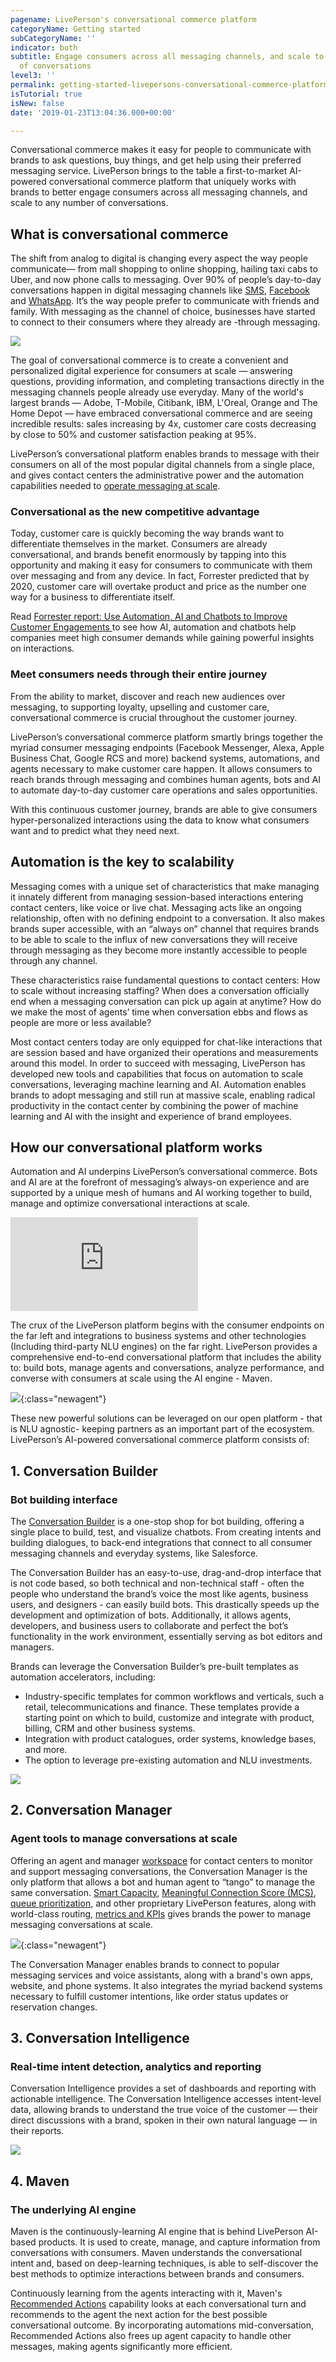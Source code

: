 ```yaml
---
pagename: LivePerson's conversational commerce platform
categoryName: Getting started
subCategoryName: ''
indicator: both
subtitle: Engage consumers across all messaging channels, and scale to any number
  of conversations
level3: ''
permalink: getting-started-livepersons-conversational-commerce-platform.html
isTutorial: true
isNew: false
date: '2019-01-23T13:04:36.000+00:00'

---
```

Conversational commerce makes it easy for people to communicate with brands to ask questions, buy things, and get help using their preferred messaging service. LivePerson brings to the table a first-to-market AI-powered conversational commerce platform that uniquely works with brands to better engage consumers across all messaging channels, and scale to any number of conversations.

## What is conversational commerce

The shift from analog to digital is changing every aspect the way people communicate— from mall shopping to online shopping, hailing taxi cabs to Uber, and now phone calls to messaging. Over 90% of people’s day-to-day conversations happen in digital messaging channels like [SMS](/messaging-channels-sms-sms-connector.html), [Facebook](/messaging-channels-facebook-messenger.html) and [WhatsApp](messaging-channels-whatsapp-business.html). It’s the way people prefer to communicate with friends and family. With messaging as the channel of choice, businesses have started to connect to their consumers where they already are -through messaging.

![](/img/lp-cc-1-1.gif)

The goal of conversational commerce is to create a convenient and personalized digital experience for consumers at scale — answering questions, providing information, and completing transactions directly in the messaging channels people already use everyday. Many of the world's largest brands — Adobe, T-Mobile, Citibank, IBM, L'Oreal, Orange and The Home Depot — have embraced conversational commerce and are seeing incredible results: sales increasing by 4x, customer care costs decreasing by close to 50% and customer satisfaction peaking at 95%.

LivePerson’s conversational platform enables brands to message with their consumers on all of the most popular digital channels from a single place, and gives contact centers the administrative power and the automation capabilities needed to [operate messaging at scale](contact-center-management-messaging-operations-managing-a-contact-center-that-messages.html).

### Conversational as the new competitive advantage

Today, customer care is quickly becoming the way brands want to differentiate themselves in the market. Consumers are already conversational, and brands benefit enormously by tapping into this opportunity and making it easy for consumers to communicate with them over messaging and from any device. In fact, Forrester predicted that by 2020, customer care will overtake product and price as the number one way for a business to differentiate itself.

Read [Forrester report: Use Automation, AI and Chatbots to Improve Customer Engagements ](https://liveperson.docsend.com/view/i7c2a2m)to see how AI, automation and chatbots help companies meet high consumer demands while gaining powerful insights on interactions.

### Meet consumers needs through their entire journey

From the ability to market, discover and reach new audiences over messaging, to supporting loyalty, upselling and customer care, conversational commerce is crucial throughout the customer journey.

LivePerson’s conversational commerce platform smartly brings together the myriad consumer messaging endpoints (Facebook Messenger, Alexa, Apple Business Chat, Google RCS and more) backend systems, automations, and agents necessary to make customer care happen.  It allows consumers to reach brands through messaging and combines human agents, bots and AI to automate day-to-day customer care operations and sales opportunities.

With this continuous customer journey, brands are able to give consumers hyper-personalized interactions using the data to know what consumers want and to predict what they need next.

## Automation is the key to scalability

Messaging comes with a unique set of characteristics that make managing it innately different from managing session-based interactions entering contact centers, like voice or live chat. Messaging acts like an ongoing relationship, often with no defining endpoint to a conversation. It also makes brands super accessible, with an “always on” channel that requires brands to be able to scale to the influx of new conversations they will receive through messaging as they become more instantly accessible to people through any channel.

These characteristics raise fundamental questions to contact centers: How to scale without increasing staffing? When does a conversation officially end when a messaging conversation can pick up again at anytime? How do we make the most of agents’ time when conversation ebbs and flows as people are more or less available?

Most contact centers today are only equipped for chat-like interactions that are session based and have organized their operations and measurements around this model. In order to succeed with messaging, LivePerson has developed new tools and capabilities that focus on automation to scale conversations, leveraging machine learning and AI. Automation enables brands to  adopt messaging and still run at massive scale, enabling radical productivity in the contact center by combining the power of machine learning and AI with the insight and experience of brand employees.

## How our conversational platform works

Automation and AI underpins LivePerson’s conversational commerce. Bots and AI are at the forefront of messaging’s always-on experience and are supported by a unique mesh of humans and AI working together to build, manage and optimize conversational interactions at scale.

<iframe style="max-width: 750px;" src="https://player.vimeo.com/video/312966468" frameborder="0" webkitallowfullscreen mozallowfullscreen allowfullscreen></iframe>

The crux of the LivePerson platform begins with the consumer endpoints on the far left and integrations to business systems and other technologies (Including third-party NLU engines) on the far right. LivePerson provides a comprehensive end-to-end conversational platform that includes the ability to: build bots, manage agents and conversations, analyze performance, and converse with consumers at scale using the AI engine - Maven.

![](/img/lp-conversational-commerce-overview-b.png){:class="newagent"}

These new powerful solutions can be leveraged on our open platform - that is NLU agnostic- keeping partners as an important part of the ecosystem. LivePerson’s AI-powered conversational commerce platform consists of:

## 1. Conversation Builder

### Bot building interface

The [Conversation Builder](/ai-bots-automation-conversation-builder-conversation-builder-overview.html) is a one-stop shop for bot building, offering a single place to build, test, and visualize  chatbots. From creating intents and building dialogues, to back-end integrations that connect to all consumer messaging channels and everyday systems, like Salesforce.

The Conversation Builder has an easy-to-use, drag-and-drop interface that is not code based, so both technical and non-technical staff - often the people who understand the brand’s voice the most like agents, business users, and designers - can easily build bots. This drastically speeds up the development and optimization of bots. Additionally, it allows agents, developers, and business users to collaborate and perfect the bot’s functionality in the work environment, essentially serving as bot editors and managers.

Brands can leverage the Conversation Builder’s pre-built templates as automation accelerators, including:

* Industry-specific templates for common workflows and verticals, such a retail, telecommunications and finance. These templates provide a starting point on which to build, customize and integrate with product, billing, CRM and other business systems.
* Integration with product catalogues, order systems, knowledge bases, and more.
* The option to leverage pre-existing automation and NLU investments.

![](/img/conversational-commerce-conversation-builder-b.png)

## 2. Conversation Manager

### Agent tools to manage conversations at scale

Offering an agent and manager [workspace](agent-manager-workspace-agent-tools-for-messaging-workspace-basics.html) for contact centers to monitor and support messaging conversations, the Conversation Manager is the only platform that allows a bot and human agent to “tango” to manage the same conversation. [Smart Capacity](contact-center-management-messaging-operations-smart-capacity-smart-capacity-overview.html), [Meaningful Connection Score (MCS)](data-reporting-meaningful-connection-score-(mcs)-meaningful-connection-score-(mcs)-overview.html), [queue prioritization](contact-center-management-messaging-operations-queue-management-queue-prioritization-overview.html), and other proprietary LivePerson features, along with world-class routing, [metrics and KPIs](contact-center-management-messaging-operations-benchmarks-to-measure-messaging-success.html) gives brands the power to manage messaging conversations at scale.

![](img/all-connections-6.png){:class="newagent"}

The Conversation Manager enables brands to connect to popular messaging services and voice assistants, along with a brand's own apps, website, and phone systems. It also integrates the myriad backend systems necessary to fulfill customer intentions, like order status updates or reservation changes.

## 3. Conversation Intelligence

### Real-time intent detection, analytics and reporting

Conversation Intelligence provides a set of dashboards and reporting with actionable intelligence. The Conversation Intelligence accesses intent-level data, allowing brands to understand the true voice of the customer — their direct discussions with a brand, spoken in their own natural language — in their reports.

![](/img/conversational-commerce-intelligence-d.png)

## 4. Maven

### The underlying AI engine

Maven is the continuously-learning AI engine that is behind LivePerson AI-based products. It is used to create, manage, and capture information from conversations with consumers. Maven understands the conversational intent and, based on deep-learning techniques, is able to self-discover the best methods to optimize interactions between brands and consumers.

Continuously learning from the agents interacting with it, Maven's [Recommended Actions](ai-bots-automation-conversation-builder-recommended-actions-with-maven.html) capability looks at each conversational turn and recommends to the agent the next action for the best possible conversational outcome. By incorporating automations mid-conversation, Recommended Actions also frees up agent capacity to handle other messages, making agents significantly more efficient.
